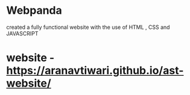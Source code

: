 # Webpanda
created a fully functional website with the use of HTML , CSS and JAVASCRIPT

# website - https://aranavtiwari.github.io/ast-website/
